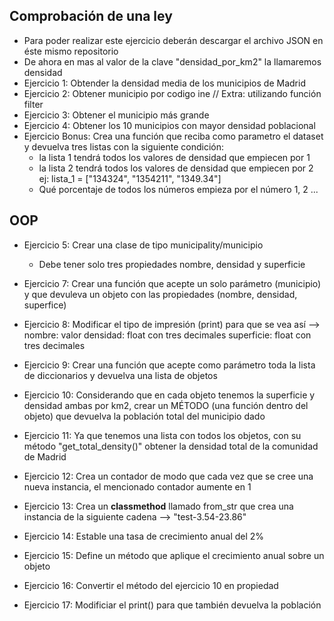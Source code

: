 ## Comprobación de una ley

* Para poder realizar este ejercicio deberán descargar el archivo JSON en éste mismo repositorio
* De ahora en mas al valor de la clave "densidad_por_km2" la llamaremos densidad
* Ejercicio 1: Obtender la densidad media de los municipios de Madrid
* Ejercicio 2: Obtener municipio por codigo ine // Extra: utilizando función filter
* Ejercicio 3: Obtener el municipio más grande
* Ejercicio 4: Obtener los 10 municipios con mayor densidad poblacional
* Ejercicio Bonus: Crea una función que reciba como parametro el dataset y devuelva tres listas con la siguiente condición:
	* la lista 1 tendrá todos los valores de densidad que empiecen por 1
	* la lista 2 tendrá todos los valores de densidad que empiecen por 2
	ej:
	lista_1 = ["134324", "1354211", "1349.34"]
	* Qué porcentaje de todos los números empieza por el número 1, 2 ...
	

## OOP
* Ejercicio 5: Crear una clase de tipo municipality/municipio
	* Debe tener solo tres propiedades nombre, densidad y superficie
* Ejercicio 7: Crear una función que acepte un solo parámetro (municipio) y que devuleva un objeto con las propiedades (nombre, densidad, superfice)
* Ejercicio 8: Modificar el tipo de impresión (print) para que se vea así --> 	 nombre: valor
										 densidad: float con tres decimales
										 superficie: float con tres decimales
										 
* Ejercicio 9: Crear una función que acepte como parámetro toda la lista de diccionarios y devuelva una lista de objetos
* Ejercicio 10: Considerando que en cada objeto tenemos la superficie y densidad ambas por km2, crear un MÉTODO (una función dentro del objeto) que devuelva la población total del municipio dado
* Ejercicio 11: Ya que tenemos una lista con todos los objetos, con su método "get_total_density()" obtener la densidad total de la comunidad de Madrid
* Ejercicio 12: Crea un contador de modo que cada vez que se cree una nueva instancia, el mencionado contador aumente en 1
* Ejercicio 13: Crea un **classmethod** llamado from_str que crea una instancia de la siguiente cadena --> "test-3.54-23.86"
* Ejercicio 14: Estable una tasa de crecimiento anual del 2%
* Ejercicio 15: Define un método que aplique el crecimiento anual sobre un objeto
* Ejercicio 16: Convertir el método del ejercicio 10 en propiedad
* Ejercicio 17: Modificiar el print() para que también devuelva la población



